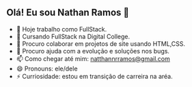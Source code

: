 ## Olá! Eu sou Nathan Ramos 👋

- 🔭 Hoje trabalho como FullStack.
- 🌱 Cursando FullStack na Digital College. 
- 👯 Procuro colaborar em projetos de site usando HTML,CSS.
- 🤔 Procuro ajuda com a evolução e soluções nos bugs.
- 📫 Como chegar até mim: natthannrramos@gmail.com
- 😄 Pronouns: ele/dele
- ⚡ Curriosidade: estou em transição de carreira na aréa.
